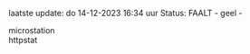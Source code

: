 laatste update: 
do 14-12-2023 16:34   uur 
Status: FAALT - geel - 
<div class="service Y">microstation</div><div class="service G">httpstat</div>